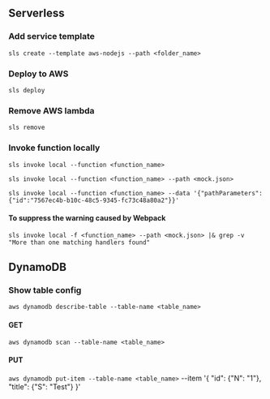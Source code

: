 ## Serverless

### Add service template

`sls create --template aws-nodejs --path <folder_name>`

### Deploy to AWS

`sls deploy`

### Remove AWS lambda

`sls remove`

### Invoke function locally

`sls invoke local --function <function_name>`

`sls invoke local --function <function_name> --path <mock.json>`

`sls invoke local --function <function_name> --data '{"pathParameters":{"id":"7567ec4b-b10c-48c5-9345-fc73c48a80a2"}}'`

#### To suppress the warning caused by Webpack

`sls invoke local -f <function_name> --path <mock.json> |& grep -v "More than one matching handlers found"`

## DynamoDB

### Show table config

`aws dynamodb describe-table --table-name <table_name>`

#### GET

`aws dynamodb scan --table-name <table_name>`

#### PUT

`aws dynamodb put-item --table-name <table_name>` --item '{ "id": {"N": "1"}, "title": {"S": "Test"} }'
